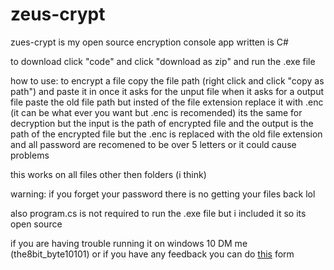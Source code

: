 # zeus-crypt
zues-crypt is my open source encryption console app written is C# 

to download click "code" and click "download as zip" and run the .exe file

how to use:
to encrypt a file copy the file path (right click and click "copy as path") and paste it in once it asks for the unput file
when it asks for a output file paste the old file path but insted of the file extension replace it with .enc (it can be what ever you want but .enc is recomended)
its the same for decryption but the input is the path of encrypted file and the output is the path of the encrypted file but the .enc is replaced with the
old file extension
and all password are recomened to be over 5 letters or it could cause problems

this works on all files other then folders (i think)

warning: if you forget your password there is no getting your files back lol

also program.cs is not required to run the .exe file but i included it so its open source

if you are having trouble running it on windows 10 DM me (the8bit_byte10101) or if you have any feedback you can do [this](https://forms.gle/fVSKazuVCtA4TzFE7) form
